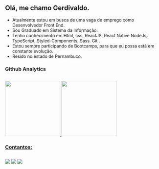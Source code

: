 ## Olá, me chamo Gerdivaldo.

-  Atualmente estou em busca de uma vaga de emprego como Desenvolvedor Front End. 
-  Sou Graduado em Sistema da Informação.     
-  Tenho conhecimento em Html, css, ReactJS, React Native NodeJs, TypeScript, Styled-Components, Sass. Git .
-  Estou sempre participando de  Bootcamps, para que eu possa está em constante evolução.
-  Resido no estado de Pernambuco.


### Github Analytics
##
<div>
<a href="https://github.com/gerdsi2013">
<img height="180em" src="https://github-readme-stats.vercel.app/api/top-langs/?username=gerdsi2013&layout=compact&langs_count=7&theme=dracula"/>
<img height="180em" src="https://github-readme-stats.vercel.app/api?username=gerdsi2013&show_icons=true&theme=dracula&include_all_commits=true&count_private=true"/>
</div>
  
 ### Contantos:
  ##
  <div>
<a href="https://www.linkedin.com/in/gerdivaldossilva/" target="_blank"><img src="https://img.shields.io/badge/-LinkedIn-%230077B5?style=for-the-badge&logo=linkedin&logoColor=white" target="_blank"></a>   
    <a href = "mailto:gerdsi2013@gmail.com"><img src="https://img.shields.io/badge/Gmail-D14836?style=for-the-badge&logo=gmail&logoColor=white" target="_blank"></a>
    <a href="https://github.com/gerdsi2013" target="_blank"><img src="https://img.shields.io/badge/-Instagram-%23E4405F?style=for-the-badge&logo=instagram&logoColor=white" target="_blank"></a>
</div>
